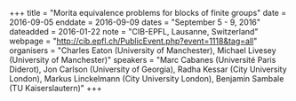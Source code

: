 +++
title = "Morita equivalence problems for blocks of finite groups"
date = 2016-09-05
enddate = 2016-09-09
dates = "September 5 - 9, 2016"
dateadded = 2016-01-22
note = "CIB-EPFL, Lausanne, Switzerland"
webpage = "http://cib.epfl.ch/PublicEvent.php?event=1118&tag=all"
organisers = "Charles Eaton (University of Manchester), Michael Livesey (University of Manchester)"
speakers = "Marc Cabanes (Université Paris Diderot), Jon Carlson (University of Georgia), 
Radha Kessar (City University London), Markus Linckelmann (City University London), Benjamin Sambale (TU Kaiserslautern)"
+++
